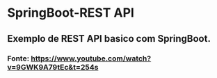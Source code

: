 # SpringBoot-REST API
 
## Exemplo de REST API basico com SpringBoot.
### Fonte: https://www.youtube.com/watch?v=9GWK9A79tEc&t=254s 
